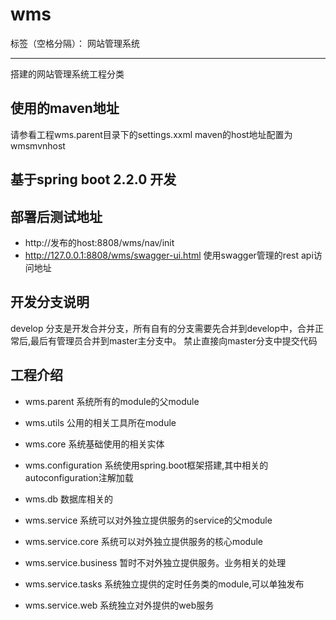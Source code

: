 ﻿# wms

标签（空格分隔）： 网站管理系统

---

搭建的网站管理系统工程分类

## 使用的maven地址
请参看工程wms.parent目录下的settings.xxml
maven的host地址配置为wmsmvnhost

## 基于spring boot 2.2.0 开发

## 部署后测试地址
* http://发布的host:8808/wms/nav/init
* http://127.0.0.1:8808/wms/swagger-ui.html  使用swagger管理的rest api访问地址

## 开发分支说明
develop 分支是开发合并分支，所有自有的分支需要先合并到develop中，合并正常后,最后有管理员合并到master主分支中。
禁止直接向master分支中提交代码

## 工程介绍
* wms.parent
  系统所有的module的父module

* wms.utils
  公用的相关工具所在module

* wms.core 
  系统基础使用的相关实体

* wms.configuration 
  系统使用spring.boot框架搭建,其中相关的autoconfiguration注解加载

* wms.db 
  数据库相关的

* wms.service
  系统可以对外独立提供服务的service的父module

* wms.service.core
  系统可以对外独立提供服务的核心module

* wms.service.business
  暂时不对外独立提供服务。业务相关的处理

* wms.service.tasks
  系统独立提供的定时任务类的module,可以单独发布

* wms.service.web
   系统独立对外提供的web服务



